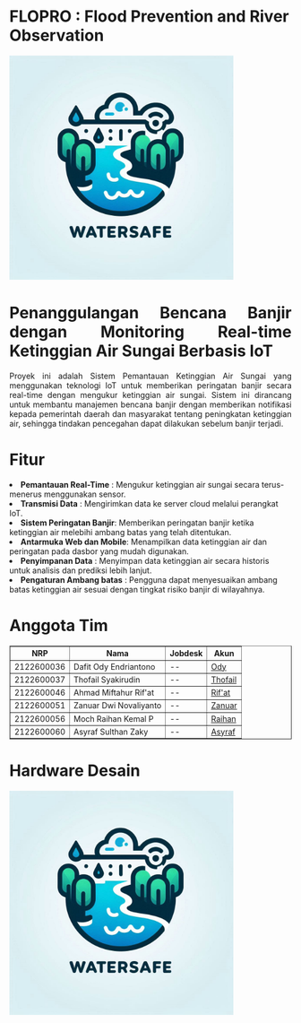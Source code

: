 # FLOPRO : Flood Prevention and River Observation
<!DOCTYPE html>
<html lang="id">
<head>
    <meta charset="UTF-8">
    <meta name="viewport" content="width=device-width, initial-scale=1.0">
    <meta http-equiv="X-UA-Compatible" content="ie=edge">
    <img src= "https://github.com/RaihanKP10/FLOPRO-Flood-Prevention-and-River-Observation/blob/main/Assets/logo%20watersafe.jpg"  width = 400>

</head>
<body>
    <div  align=justify>
        <h1>Penanggulangan Bencana Banjir dengan Monitoring Real-time Ketinggian Air Sungai Berbasis IoT</h1>
        <p>Proyek ini adalah Sistem Pemantauan Ketinggian Air Sungai yang menggunakan teknologi IoT untuk memberikan peringatan banjir secara real-time dengan mengukur ketinggian air sungai. Sistem ini dirancang untuk membantu manajemen bencana banjir dengan memberikan notifikasi kepada pemerintah daerah dan masyarakat tentang peningkatan ketinggian air, sehingga tindakan pencegahan dapat dilakukan sebelum banjir terjadi.</p>
    </div>
    
<div>
    <h1>Fitur</h1>
        <li><b>Pemantauan Real-Time</b>    : Mengukur ketinggian air sungai secara terus-menerus menggunakan sensor.</li>
        <li><b>Transmisi Data</b>          : Mengirimkan data ke server cloud melalui perangkat IoT.</li>
        <li><b>Sistem Peringatan Banjir</b>: Memberikan peringatan banjir ketika ketinggian air melebihi ambang batas yang telah ditentukan.</li>
        <li><b>Antarmuka Web dan Mobile</b>: Menampilkan data ketinggian air dan peringatan pada dasbor yang mudah digunakan.</li>
        <li><b>Penyimpanan Data</b>        : Menyimpan data ketinggian air secara historis untuk analisis dan prediksi lebih lanjut.</li>
        <li><b>Pengaturan Ambang batas</b> : Pengguna dapat menyesuaikan ambang batas ketinggian air sesuai dengan tingkat risiko banjir di wilayahnya.</li>
</div>

<div>
    <h1>Anggota Tim</h1>
<table style="width:100%" border = 1px>
  <tr >
    <th>NRP</th>
    <th>Nama</th>
    <th>Jobdesk</th>
    <th>Akun</th>
  </tr>

 <tr ODY>
    <td>2122600036</td>
    <td>Dafit Ody Endriantono</td>
    <td>--</td>
    <td><a href = "https://github.com/DafitOdy-In"> Ody <a/></td>
 </tr>

<tr Thofail>
    <td>2122600037</td>
    <td>Thofail Syakirudin</td>
    <td>--</td>
    <td><a href = "https://github.com/DzavanTS"> Thofail </a></td>
</tr>

<tr Aat>
    <td>2122600046</td>
    <td>Ahmad Miftahur Rif'at</td>
    <td>--</td>
    <td><a href= "#"> Rif'at <a/></td>
</tr>
        
<tr Zanuar>
    <td>2122600051</td>
    <td>Zanuar Dwi Novaliyanto </td>
    <td>--</td>
    <td><a href = "https://github.com/ZanuarDwiNovaliyanto"> Zanuar <a/></td>
</tr>

<tr Raihan>
    <td>2122600056</td>
    <td>Moch Raihan Kemal P</td>
    <td>--</td>
    <td><a href "https://github.com/RaihanKP10"> Raihan <a/></td>
</tr>

<tr Asyraf>
    <td>2122600060</td>
    <td>Asyraf Sulthan Zaky</td>
    <td>--</td>
    <td><a href = "https://github.com/AsyrafSinclair"> Asyraf <a/></td>
</tr>
</table>
</div>

<div>
    <h1>Hardware Desain</h1>
    <img src= "https://github.com/RaihanKP10/FLOPRO-Flood-Prevention-and-River-Observation/blob/main/Assets/logo%20watersafe.jpg"  width = 400>
    <p></p>
</div?

</body>
